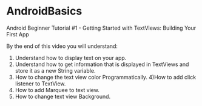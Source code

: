 # AndroidBasics
Android Beginner Tutorial #1 - Getting Started with TextViews: Building Your First App

By the end of this video you will understand:
1) Understand how to display text on your app.
2) Understand how to get information that is displayed in TextViews and store it as a new String variable.
3) How to change the text view color Programmatically.
4)How to add click listener to TextView.
5) How to add Marquee to text view.
6) How to change text view Background.

